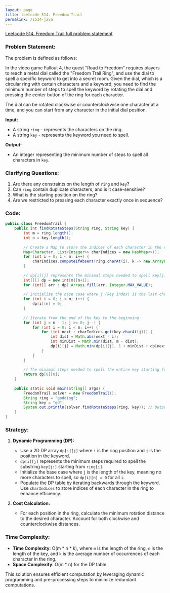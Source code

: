 ```yaml
---
layout: page
title: leetcode 514. Freedom Trail
permalink: /s514-java
---
```

[Leetcode 514. Freedom Trail full problem statement](https://algoadvance.github.io/algoadvance/l514)
### Problem Statement:
The problem is defined as follows:

In the video game Fallout 4, the quest "Road to Freedom" requires players to reach a metal dial called the "Freedom Trail Ring", and use the dial to spell a specific keyword to get into a secret room. Given the dial, which is a circular ring with certain characters and a keyword, you need to find the minimum number of steps to spell the keyword by rotating the dial and pressing the center button of the ring for each character.

The dial can be rotated clockwise or counterclockwise one character at a time, and you can start from any character in the initial dial position.

**Input:**
- A string `ring` - represents the characters on the ring.
- A string `key` - represents the keyword you need to spell.

**Output:**
- An integer representing the minimum number of steps to spell all characters in `key`.

### Clarifying Questions:
1. Are there any constraints on the length of `ring` and `key`?
2. Can `ring` contain duplicate characters, and is it case-sensitive?
3. What is the starting position on the ring?
4. Are we restricted to pressing each character exactly once in sequence?

### Code:
```java
public class FreedomTrail {
    public int findRotateSteps(String ring, String key) {
        int m = ring.length();
        int n = key.length();
        
        // Create a Map to store the indices of each character in the ring
        Map<Character, List<Integer>> charIndices = new HashMap<>();
        for (int i = 0; i < m; i++) {
            charIndices.computeIfAbsent(ring.charAt(i), k -> new ArrayList<>()).add(i);
        }
        
        // dp[i][j] represents the minimal steps needed to spell key[j:] with ring[i] as the starting point
        int[][] dp = new int[m][n+1];
        for (int[] arr : dp) Arrays.fill(arr, Integer.MAX_VALUE);
        
        // Initialize the base case where j (key index) is the last character
        for (int i = 0; i < m; i++) {
            dp[i][n] = 0;
        }
        
        // Iterate from the end of the key to the beginning
        for (int j = n - 1; j >= 0; j--) {
            for (int i = 0; i < m; i++) {
                for (int next : charIndices.get(key.charAt(j))) {
                    int dist = Math.abs(next - i);
                    int minDist = Math.min(dist, m - dist);
                    dp[i][j] = Math.min(dp[i][j], 1 + minDist + dp[next][j + 1]);
                }
            }
        }
        
        // The minimal steps needed to spell the entire key starting from pointer at ring[0]
        return dp[0][0];
    }
    
    public static void main(String[] args) {
        FreedomTrail solver = new FreedomTrail();
        String ring = "godding";
        String key = "gd";
        System.out.println(solver.findRotateSteps(ring, key)); // Output: 4
    }
}
```

### Strategy:
1. **Dynamic Programming (DP):**
   - Use a 2D DP array `dp[i][j]` where `i` is the ring position and `j` is the position in the keyword.
   - `dp[i][j]` represents the minimum steps required to spell the substring `key[j:]` starting from `ring[i]`.
   - Initialize the base case where `j` is the length of the key, meaning no more characters to spell, so `dp[i][n] = 0` for all `i`.
   - Populate the DP table by iterating backwards through the keyword. Use `charIndices` to store indices of each character in the ring to enhance efficiency.

2. **Cost Calculation:**
   - For each position in the ring, calculate the minimum rotation distance to the desired character. Account for both clockwise and counterclockwise distances.

### Time Complexity:
- **Time Complexity**: O(m * n * k), where `m` is the length of the ring, `n` is the length of the key, and `k` is the average number of occurrences of each character in the ring.
- **Space Complexity**: O(m * n) for the DP table.

This solution ensures efficient computation by leveraging dynamic programming and pre-processing steps to minimize redundant computations.